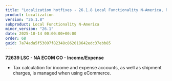 ```yaml
---
title: "Localization hotfixes - 26.1.8 Local Functionality N-America, Release date October 14, 2025 - Hotfixes"
product: Localization
version: "26.1.8"
subproduct: Local Functionality N-America
minor_version: "26.1"
date: 2025-10-14 00:00:00+00:00
order: 68
guid: 7a74ada5f53097f82348c862018642edc37ebb85
---
```


<div><strong>72639 LSC - NA ECOM CO - Income/Expense</strong>
<ul><li>Tax calculation for income and expense accounts, as well as shipment charges, is managed when using eCommerce.</li></ul></div>
